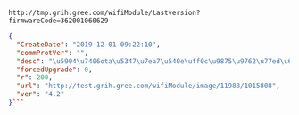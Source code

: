 `http://tmp.grih.gree.com/wifiModule/Lastversion?firmwareCode=362001060629`

```json
{
  "CreateDate": "2019-12-01 09:22:10",
  "commProtVer": "",
  "desc": "\u5904\u7406ota\u5347\u7ea7\u540e\uff0c\u9875\u9762\u77ed\u65f6\u95f4\u65e0\u6cd5\u83b7\u53d6\u673a\u7ec4\u6570\u636e\u95ee\u9898",
  "forcedUpgrade": 0,
  "r": 200,
  "url": "http://test.grih.gree.com/wifiModule/image/11988/1015808",
  "ver": "4.2"
}```